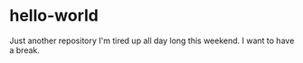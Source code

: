 # hello-world
Just another repository
I'm tired up all day long this weekend. I want to have a break.
